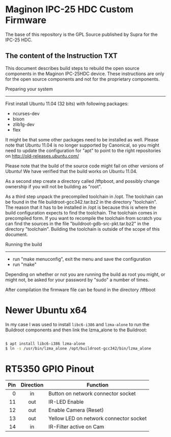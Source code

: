 # Maginon IPC-25 HDC Custom Firmware

The base of this repository is the GPL Source published by Supra for the IPC-25 HDC.

The content of the Instruction TXT
-
This document describes build steps to rebuild the open source components in the Maginon IPC-25HDC device. These instructions are only for the open source components and not for the proprietary components.

Preparing your system
- ----------------

First install Ubuntu 11.04 (32 bits) with following packages:

* ncurses-dev
* bison
* zlib1g-dev
* flex

It might be that some other packages need to be installed as well. Please note that Ubuntu 11.04 is no longer supported by Canonical, so you might need to update the configuration for "apt" to point to the right repositories on http://old-releases.ubuntu.com/

Please note that the build of the source code might fail on other versions of Ubuntu! We have verified that the build works on Ubuntu 11.04.

As a second step create a directory called /tftpboot, and possibly change ownership if you will not be building as "root".

As a third step unpack the precompiled toolchain in /opt. The toolchain can be found in the file buildroot-gcc342.tar.bz2 in the directory "toolchain". The reason that it has to be installed in /opt is because this is where the build configuration expects to find the toolchain. The toolchain comes in precompiled form. If you want to recompile the toolchain from scratch you can find the sources in the file "buildroot-gdb-src-pkt.tar.bz2" in the directory "toolchain". Building the toolchain is outside of the scope of this document.

Running the build
- ----------------

* run "make menuconfig", exit the menu and save the configuration
* run "make"

Depending on whether or not you are running the build as root you might, or might not, be asked for your password by "sudo" a number of times.

After compilation the firmware file can be found in the directory /tftboot

# Newer Ubuntu x64

In my case I was used to install `libc6-i386` and `lzma-alone` to run the Buildroot components and then link the lzma_alone to the Buildroot:
```bash

$ apt install libc6-i386 lzma-alone
$ ln -s /usr/bin/lzma_alone /opt/buildroot-gcc342/bin/lzma_alone

```

# RT5350 GPIO Pinout
| Pin | Direction | Function                               |
|----:|:---------:|----------------------------------------|
|   0 |     in    | Button on network connector socket     |
|  11 |    out    | IR-LED Enable                          |
|  12 |    out    | Enable Camera (Reset)                  |
|  13 |    out    | Yellow LED on network connector socket |
|  14 |     in    | IR-Filter active on Cam                |


